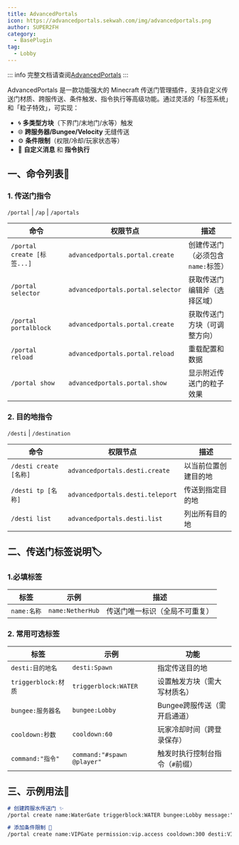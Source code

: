 ```yaml
---
title: AdvancedPortals
icon: https://advancedportals.sekwah.com/img/advancedportals.png
author: SUPER2FH
category:
  - BasePlugin
tag: 
  - Lobby
---
```




::: info 完整文档请查阅[AdvancedPortals](https://advancedportals.sekwah.com/docs/commands)
:::



AdvancedPortals 是一款功能强大的 Minecraft 传送门管理插件，支持自定义传送门材质、跨服传送、条件触发、指令执行等高级功能。通过灵活的「标签系统」和「粒子特效」，可实现：

- 🌀 **多类型方块**（下界门/末地门/水等）触发
- 🌐 **跨服务器/Bungee/Velocity** 无缝传送
- ⚙️ **条件限制**（权限/冷却/玩家状态等）
- 💬 **自定义消息** 和 **指令执行**



## **一、命令列表📜**

### **1. 传送门指令**

 `/portal` | `/ap` | `/aportals`

| 命令                       | 权限节点                          | 描述                              |
| -------------------------- | --------------------------------- | --------------------------------- |
| `/portal create [标签...]` | `advancedportals.portal.create`   | 创建传送门（必须包含`name:`标签） |
| `/portal selector`         | `advancedportals.portal.selector` | 获取传送门编辑斧（选择区域）      |
| `/portal portalblock`      | `advancedportals.portal.create`   | 获取传送门方块（可调整方向）      |
| `/portal reload`           | `advancedportals.portal.reload`   | 重载配置和数据                    |
| `/portal show`             | `advancedportals.portal.show`     | 显示附近传送门的粒子效果          |

### **2. 目的地指令** 

`/desti` | `/destination`

| 命令                   | 权限节点                         | 描述                 |
| ---------------------- | -------------------------------- | -------------------- |
| `/desti create [名称]` | `advancedportals.desti.create`   | 以当前位置创建目的地 |
| `/desti tp [名称]`     | `advancedportals.desti.teleport` | 传送到指定目的地     |
| `/desti list`          | `advancedportals.desti.list`     | 列出所有目的地       |

## **二、传送门标签说明🏷️**

### **1.必填标签**
| 标签        | 示例             | 描述                           |
| ----------- | ---------------- | ------------------------------ |
| `name:名称` | `name:NetherHub` | 传送门唯一标识（全局不可重复） |

### **2. 常用可选标签**
| 标签                | 示例                       | 功能                            |
| ------------------- | -------------------------- | ------------------------------- |
| `desti:目的地名`    | `desti:Spawn`              | 指定传送目的地                  |
| `triggerblock:材质` | `triggerblock:WATER`       | 设置触发方块（需大写材质名）    |
| `bungee:服务器名`   | `bungee:Lobby`             | Bungee跨服传送（需开启通道）    |
| `cooldown:秒数`     | `cooldown:60`              | 玩家冷却时间（跨登录保存）      |
| `command:"指令"`    | `command:"#spawn @player"` | 触发时执行控制台指令（`#`前缀） |

## **三、示例用法🌟**
```markdown
# 创建跨服水传送门 ✨
/portal create name:WaterGate triggerblock:WATER bungee:Lobby message:"&a传送至大厅服务器！"

# 添加条件限制 🔐
/portal create name:VIPGate permission:vip.access cooldown:300 desti:VIPZone
```
